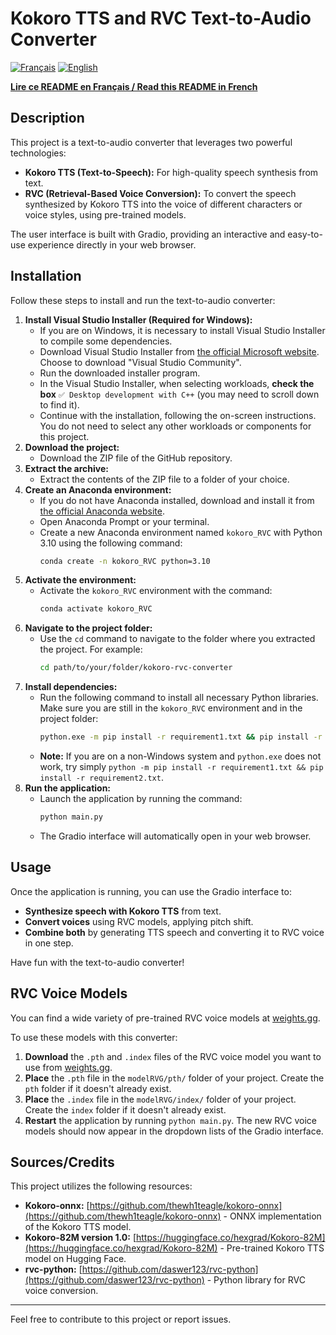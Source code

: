# Kokoro TTS and RVC Text-to-Audio Converter

[![Français](https://img.shields.io/badge/Langue-Français-blue.svg)](./README.md)
[![English](https://img.shields.io/badge/Language-English-green.svg)](./README_EN.md)

[**Lire ce README en Français / Read this README in French**](./README_FR.md)

## Description

This project is a text-to-audio converter that leverages two powerful technologies:

*   **Kokoro TTS (Text-to-Speech):** For high-quality speech synthesis from text.
*   **RVC (Retrieval-Based Voice Conversion):** To convert the speech synthesized by Kokoro TTS into the voice of different characters or voice styles, using pre-trained models.

The user interface is built with Gradio, providing an interactive and easy-to-use experience directly in your web browser.

## Installation

Follow these steps to install and run the text-to-audio converter:

1.  **Install Visual Studio Installer (Required for Windows):**
    *   If you are on Windows, it is necessary to install Visual Studio Installer to compile some dependencies.
    *   Download Visual Studio Installer from [the official Microsoft website](https://visualstudio.microsoft.com/downloads/). Choose to download "Visual Studio Community".
    *   Run the downloaded installer program.
    *   In the Visual Studio Installer, when selecting workloads, **check the box** `✅ Desktop development with C++` (you may need to scroll down to find it).
    *   Continue with the installation, following the on-screen instructions. You do not need to select any other workloads or components for this project.
2.  **Download the project:**
    *   Download the ZIP file of the GitHub repository.
3.  **Extract the archive:**
    *   Extract the contents of the ZIP file to a folder of your choice.
4.  **Create an Anaconda environment:**
    *   If you do not have Anaconda installed, download and install it from [the official Anaconda website](https://www.anaconda.com/products/distribution).
    *   Open Anaconda Prompt or your terminal.
    *   Create a new Anaconda environment named `kokoro_RVC` with Python 3.10 using the following command:
        ```bash
        conda create -n kokoro_RVC python=3.10
        ```
5.  **Activate the environment:**
    *   Activate the `kokoro_RVC` environment with the command:
        ```bash
        conda activate kokoro_RVC
        ```
6.  **Navigate to the project folder:**
    *   Use the `cd` command to navigate to the folder where you extracted the project. For example:
        ```bash
        cd path/to/your/folder/kokoro-rvc-converter
        ```
7.  **Install dependencies:**
    *   Run the following command to install all necessary Python libraries. Make sure you are still in the `kokoro_RVC` environment and in the project folder:
        ```bash
        python.exe -m pip install -r requirement1.txt && pip install -r requirement2.txt
        ```
    *   **Note:** If you are on a non-Windows system and `python.exe` does not work, try simply `python -m pip install -r requirement1.txt && pip install -r requirement2.txt`.
8.  **Run the application:**
    *   Launch the application by running the command:
        ```bash
        python main.py
        ```
    *   The Gradio interface will automatically open in your web browser.

## Usage

Once the application is running, you can use the Gradio interface to:

*   **Synthesize speech with Kokoro TTS** from text.
*   **Convert voices** using RVC models, applying pitch shift.
*   **Combine both** by generating TTS speech and converting it to RVC voice in one step.

Have fun with the text-to-audio converter!

## RVC Voice Models

You can find a wide variety of pre-trained RVC voice models at [weights.gg](https://www.weights.gg/).

To use these models with this converter:

1.  **Download** the `.pth` and `.index` files of the RVC voice model you want to use from [weights.gg](https://www.weights.gg/).
2.  **Place** the `.pth` file in the `modelRVG/pth/` folder of your project. Create the `pth` folder if it doesn't already exist.
3.  **Place** the `.index` file in the `modelRVG/index/` folder of your project. Create the `index` folder if it doesn't already exist.
4.  **Restart** the application by running `python main.py`. The new RVC voice models should now appear in the dropdown lists of the Gradio interface.

## Sources/Credits

This project utilizes the following resources:

*   **Kokoro-onnx:** [https://github.com/thewh1teagle/kokoro-onnx](https://github.com/thewh1teagle/kokoro-onnx) - ONNX implementation of the Kokoro TTS model.
*   **Kokoro-82M version 1.0:** [https://huggingface.co/hexgrad/Kokoro-82M](https://huggingface.co/hexgrad/Kokoro-82M) - Pre-trained Kokoro TTS model on Hugging Face.
*   **rvc-python:** [https://github.com/daswer123/rvc-python](https://github.com/daswer123/rvc-python) - Python library for RVC voice conversion.

---

Feel free to contribute to this project or report issues.
